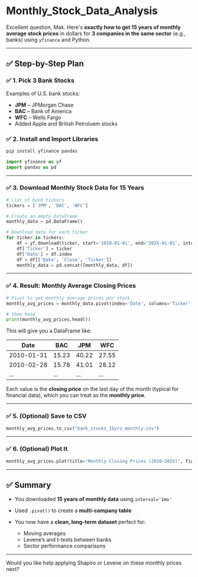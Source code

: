 # Monthly_Stock_Data_Analysis
Excellent question, Mak. Here's **exactly how to get 15 years of monthly average stock prices** in dollars for **3 companies in the same sector** (e.g., banks) using `yfinance` and Python.

---

## ✅ Step-by-Step Plan

### ✅ 1. **Pick 3 Bank Stocks**

Examples of U.S. bank stocks:

* **JPM** – JPMorgan Chase
* **BAC** – Bank of America
* **WFC** – Wells Fargo
* Added Apple and British Petroluem stocks

### ✅ 2. **Install and Import Libraries**

```bash
pip install yfinance pandas
```

```python
import yfinance as yf
import pandas as pd
```

---

### ✅ 3. **Download Monthly Stock Data for 15 Years**

```python
# List of bank tickers
tickers = ['JPM', 'BAC', 'WFC']

# Create an empty DataFrame
monthly_data = pd.DataFrame()

# Download data for each ticker
for ticker in tickers:
    df = yf.download(ticker, start='2010-01-01', end='2025-01-01', interval='1mo')
    df['Ticker'] = ticker
    df['Date'] = df.index
    df = df[['Date', 'Close', 'Ticker']]
    monthly_data = pd.concat([monthly_data, df])
```

---

### ✅ 4. **Result: Monthly Average Closing Prices**

```python
# Pivot to get monthly average prices per stock
monthly_avg_prices = monthly_data.pivot(index='Date', columns='Ticker', values='Close')

# Show head
print(monthly_avg_prices.head())
```

This will give you a DataFrame like:

| Date       | BAC   | JPM   | WFC   |
| ---------- | ----- | ----- | ----- |
| 2010-01-31 | 15.23 | 40.22 | 27.55 |
| 2010-02-28 | 15.78 | 41.01 | 28.12 |
| ...        | ...   | ...   | ...   |

Each value is the **closing price** on the last day of the month (typical for financial data), which you can treat as the **monthly price**.

---

### ✅ 5. (Optional) Save to CSV

```python
monthly_avg_prices.to_csv("bank_stocks_15yrs_monthly.csv")
```

---

### ✅ 6. (Optional) Plot It

```python
monthly_avg_prices.plot(title="Monthly Closing Prices (2010–2025)", figsize=(12,6))
```

---

## ✅ Summary

* You downloaded **15 years of monthly data** using `interval='1mo'`
* Used `.pivot()` to create a **multi-company table**
* You now have a **clean, long-term dataset** perfect for:

  * Moving averages
  * Levene’s and t-tests between banks
  * Sector performance comparisons

---

Would you like help applying Shapiro or Levene on these monthly prices next?
